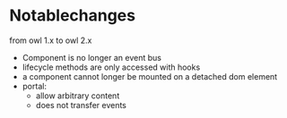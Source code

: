 # Notablechanges

from owl 1.x to owl 2.x

- Component is no longer an event bus
- lifecycle methods are only accessed with hooks
- a component cannot longer be mounted on a detached dom element
- portal:
    - allow arbitrary content
    - does not transfer events